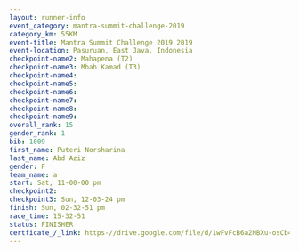 ```yaml
---
layout: runner-info 
event_category: mantra-summit-challenge-2019 
category_km: 55KM 
event-title: Mantra Summit Challenge 2019 2019 
event-location: Pasuruan, East Java, Indonesia 
checkpoint-name2: Mahapena (T2) 
checkpoint-name3: Mbah Kamad (T3) 
checkpoint-name4: 
checkpoint-name5: 
checkpoint-name6: 
checkpoint-name7: 
checkpoint-name8: 
checkpoint-name9: 
overall_rank: 15
gender_rank: 1
bib: 1009
first_name: Puteri Norsharina
last_name: Abd Aziz
gender: F
team_name: a
start: Sat, 11-00-00 pm
checkpoint2: 
checkpoint3: Sun, 12-03-24 pm
finish: Sun, 02-32-51 pm
race_time: 15-32-51
status: FINISHER
certficate_/_link: https-//drive.google.com/file/d/1wFvFcB6a2NBXu-osCb4hb1vgiKfyAa4V/view?usp=sharing
---
```

